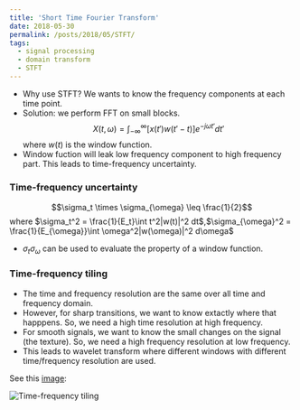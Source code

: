 ```yaml
---
title: 'Short Time Fourier Transform'
date: 2018-05-30
permalink: /posts/2018/05/STFT/
tags:
  - signal processing
  - domain transform
  - STFT
---
```


* Why use STFT? We wants to know the frequency components at each time point.
* Solution: we perform FFT on small blocks. 
$$X(t,\omega) = \int_{-\infty}^{\infty}[x(t\prime)w(t\prime - t)]e^{-j\omega t\prime }dt\prime $$
where $w(t)$ is the window function.
* Window fuction will leak low frequency component to high frequency part. This leads to time-frequency uncertainty.

### Time-frequency uncertainty
$$\sigma_t \times \sigma_{\omega} \leq \frac{1}{2}$$
where $\sigma_t^2 = \frac{1}{E_t}\int t^2|w(t)|^2 dt$,$\sigma_{\omega}^2 = \frac{1}{E_{\omega}}\int \omega^2|w(\omega)|^2 d\omega$
* $\sigma_t \sigma_{\omega}$ can be used to evaluate the property of a window function.

### Time-frequency tiling
* The time and frequency resolution are the same over all time and frequency domain.
* However, for sharp transitions, we want to know extactly where that happpens. So, we need a high time resolution at high frequency.
* For smooth signals, we want to know the small changes on the signal (the texture). So, we need a high frequency resolution at low frequency.
* This leads to wavelet transform where different windows with different time/frequency resolution are used.

See this [image](http://slideplayer.com/slide/10405197/):
<!-- ![tf](https://github.com/rachel-sunrui/rachel-sunrui.github.io/tree/master/images/tf.JPG) -->
![Time-frequency tiling]({{site.url}}{{site.baseurl}}/assets/images/tf.JPG)
